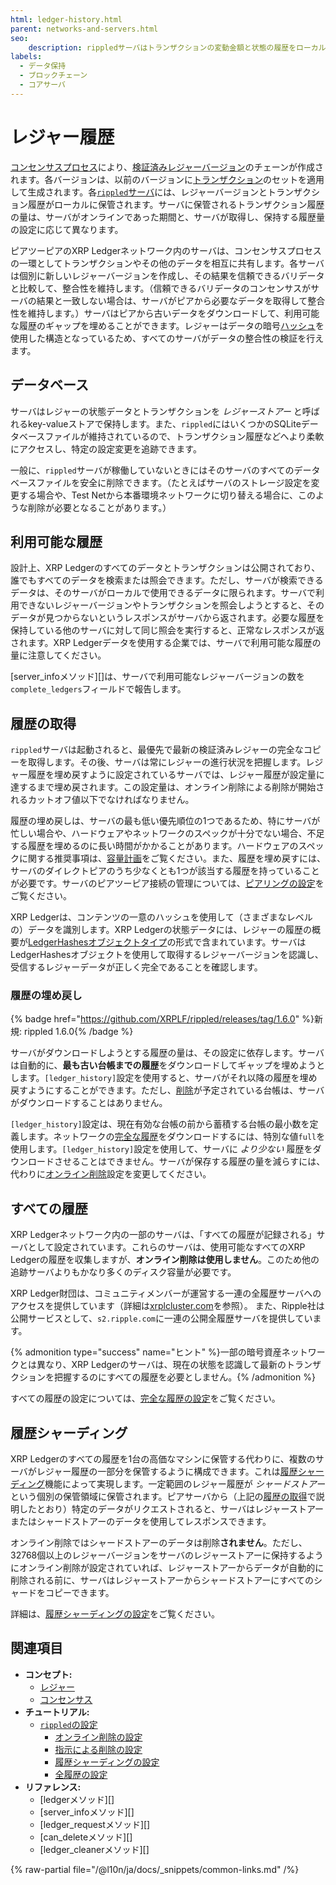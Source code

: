 ```yaml
---
html: ledger-history.html
parent: networks-and-servers.html
seo:
    description: rippledサーバはトランザクションの変動金額と状態の履歴をローカルに保管します。
labels:
  - データ保持
  - ブロックチェーン
  - コアサーバ
---
```

# レジャー履歴

[コンセンサスプロセス](../consensus-protocol/index.md)により、[検証済みレジャーバージョン](../ledgers/index.md)のチェーンが作成されます。各バージョンは、以前のバージョンに[トランザクション](../transactions/index.md)のセットを適用して生成されます。各[`rippled`サーバ](index.md)には、レジャーバージョンとトランザクション履歴がローカルに保管されます。サーバに保管されるトランザクション履歴の量は、サーバがオンラインであった期間と、サーバが取得し、保持する履歴量の設定に応じて異なります。

ピアツーピアのXRP Ledgerネットワーク内のサーバは、コンセンサスプロセスの一環としてトランザクションやその他のデータを相互に共有します。各サーバは個別に新しいレジャーバージョンを作成し、その結果を信頼できるバリデータと比較して、整合性を維持します。（信頼できるバリデータのコンセンサスがサーバの結果と一致しない場合は、サーバがピアから必要なデータを取得して整合性を維持します。）サーバはピアから古いデータをダウンロードして、利用可能な履歴のギャップを埋めることができます。レジャーはデータの暗号[ハッシュ](../../references/protocol/data-types/basic-data-types.md#ハッシュ)を使用した構造となっているため、すべてのサーバがデータの整合性の検証を行えます。

## データベース

サーバはレジャーの状態データとトランザクションを _レジャーストアー_ と呼ばれるkey-valueストアで保持します。また、`rippled`にはいくつかのSQLiteデータベースファイルが維持されているので、トランザクション履歴などへより柔軟にアクセスし、特定の設定変更を追跡できます。

一般に、`rippled`サーバが稼働していないときにはそのサーバのすべてのデータベースファイルを安全に削除できます。（たとえばサーバのストレージ設定を変更する場合や、Test Netから本番環境ネットワークに切り替える場合に、このような削除が必要となることがあります。）

## 利用可能な履歴

設計上、XRP Ledgerのすべてのデータとトランザクションは公開されており、誰でもすべてのデータを検索または照会できます。ただし、サーバが検索できるデータは、そのサーバがローカルで使用できるデータに限られます。サーバで利用できないレジャーバージョンやトランザクションを照会しようとすると、そのデータが見つからないというレスポンスがサーバから返されます。必要な履歴を保持している他のサーバに対して同じ照会を実行すると、正常なレスポンスが返されます。XRP Ledgerデータを使用する企業では、サーバで利用可能な履歴の量に注意してください。

[server_infoメソッド][]は、サーバで利用可能なレジャーバージョンの数を`complete_ledgers`フィールドで報告します。

## 履歴の取得

`rippled`サーバは起動されると、最優先で最新の検証済みレジャーの完全なコピーを取得します。その後、サーバは常にレジャーの進行状況を把握します。レジャー履歴を埋め戻すように設定されているサーバでは、レジャー履歴が設定量に達するまで埋め戻されます。この設定量は、オンライン削除による削除が開始されるカットオフ値以下でなければなりません。

履歴の埋め戻しは、サーバの最も低い優先順位の1つであるため、特にサーバが忙しい場合や、ハードウェアやネットワークのスペックが十分でない場合、不足する履歴を埋めるのに長い時間がかかることがあります。ハードウェアのスペックに関する推奨事項は、[容量計画](../../infrastructure/installation/capacity-planning.md)をご覧ください。また、履歴を埋め戻すには、サーバのダイレクトピアのうち少なくとも1つが該当する履歴を持っていることが必要です。サーバのピアツーピア接続の管理については、[ピアリングの設定](../../infrastructure/configuration/peering/index.md)をご覧ください。

XRP Ledgerは、コンテンツの一意のハッシュを使用して（さまざまなレベルの）データを識別します。XRP Ledgerの状態データには、レジャーの履歴の概要が[LedgerHashesオブジェクトタイプ](../../references/protocol/ledger-data/ledger-entry-types/ledgerhashes.md)の形式で含まれています。サーバはLedgerHashesオブジェクトを使用して取得するレジャーバージョンを認識し、受信するレジャーデータが正しく完全であることを確認します。


<a id="with-advisory-deletion"></a>
### 履歴の埋め戻し
{% badge href="https://github.com/XRPLF/rippled/releases/tag/1.6.0" %}新規: rippled 1.6.0{% /badge %}

サーバがダウンロードしようとする履歴の量は、その設定に依存します。サーバは自動的に、**最も古い台帳までの履歴**をダウンロードしてギャップを埋めようとします。`[ledger_history]`設定を使用すると、サーバがそれ以降の履歴を埋め戻すようにすることができます。ただし、[削除](../../infrastructure/configuration/data-retention/online-deletion.md)が予定されている台帳は、サーバがダウンロードすることはありません。

`[ledger_history]`設定は、現在有効な台帳の前から蓄積する台帳の最小数を定義します。ネットワークの[完全な履歴](#すべての履歴)をダウンロードするには、特別な値`full`を使用します。`[ledger_history]`設定を使用して、サーバに _より少ない_ 履歴をダウンロードさせることはできません。サーバが保存する履歴の量を減らすには、代わりに[オンライン削除](../../infrastructure/configuration/data-retention/online-deletion.md)設定を変更してください。

## すべての履歴

XRP Ledgerネットワーク内の一部のサーバは、「すべての履歴が記録される」サーバとして設定されています。これらのサーバは、使用可能なすべてのXRP Ledgerの履歴を収集しますが、**オンライン削除は使用しません**。このため他の追跡サーバよりもかなり多くのディスク容量が必要です。

XRP Ledger財団は、コミュニティメンバーが運営する一連の全履歴サーバへのアクセスを提供しています（詳細は[xrplcluster.com](https://xrplcluster.com)を参照）。
また、Ripple社は公開サービスとして、`s2.ripple.com`に一連の公開全履歴サーバを提供しています。

{% admonition type="success" name="ヒント" %}一部の暗号資産ネットワークとは異なり、XRP Ledgerのサーバは、現在の状態を認識して最新のトランザクションを把握するのにすべての履歴を必要としません。{% /admonition %}

すべての履歴の設定については、[完全な履歴の設定](../../infrastructure/configuration/data-retention/configure-full-history.md)をご覧ください。

## 履歴シャーディング

XRP Ledgerのすべての履歴を1台の高価なマシンに保管する代わりに、複数のサーバがレジャー履歴の一部分を保管するように構成できます。これは[履歴シャーディング](../../infrastructure/configuration/data-retention/history-sharding.md)機能によって実現します。一定範囲のレジャー履歴が _シャードストアー_ という個別の保管領域に保管されます。ピアサーバから（上記の[履歴の取得](#履歴の取得)で説明したとおり）特定のデータがリクエストされると、サーバはレジャーストアーまたはシャードストアーのデータを使用してレスポンスできます。

オンライン削除ではシャードストアーのデータは削除**されません**。ただし、32768個以上のレジャーバージョンをサーバのレジャーストアーに保持するようにオンライン削除が設定されていれば、レジャーストアーからデータが自動的に削除される前に、サーバはレジャーストアーからシャードストアーにすべてのシャードをコピーできます。

詳細は、[履歴シャーディングの設定](../../infrastructure/configuration/data-retention/configure-history-sharding.md)をご覧ください。

## 関連項目

- **コンセプト:**
    - [レジャー](../ledgers/index.md)
    - [コンセンサス](../consensus-protocol/index.md)
- **チュートリアル:**
    - [`rippled`の設定](../../infrastructure/configuration/index.md)
        - [オンライン削除の設定](../../infrastructure/configuration/data-retention/configure-online-deletion.md)
        - [指示による削除の設定](../../infrastructure/configuration/data-retention/configure-advisory-deletion.md)
        - [履歴シャーディングの設定](../../infrastructure/configuration/data-retention/configure-history-sharding.md)
        - [全履歴の設定](../../infrastructure/configuration/data-retention/configure-full-history.md)
- **リファレンス:**
    - [ledgerメソッド][]
    - [server_infoメソッド][]
    - [ledger_requestメソッド][]
    - [can_deleteメソッド][]
    - [ledger_cleanerメソッド][]

{% raw-partial file="/@l10n/ja/docs/_snippets/common-links.md" /%}
